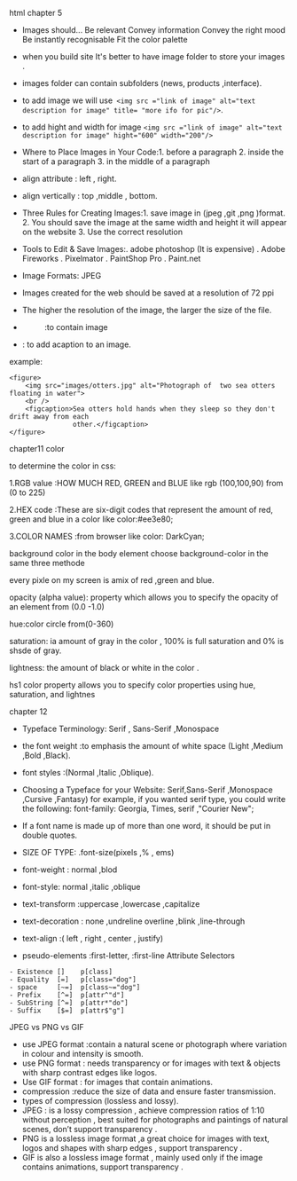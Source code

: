 
html
chapter 5
* Images should...
  Be relevant
  Convey information
  Convey the right mood 
  Be instantly recognisable 
  Fit the color palette
* when you build site It's better to have image folder to store your images .
* images folder can contain subfolders (news, products ,interface).
* to add image we will use``` <img src ="link of image" alt="text description for image" title= "more ifo for pic"/>```.
* to add hight and width for image ```<img src ="link of image" alt="text description for image" hight="600" width="200"/>```
* Where to Place Images in Your Code:1. before a paragraph
                                    2. inside the start of a paragraph
                                    3. in the middle of a paragraph
* align attribute : left , right.
* align vertically : top ,middle , bottom.
* Three Rules for Creating Images:1. save image in (jpeg ,git ,png )format.
                                  2. You should save the image at the same width and height it will appear on the website
                                  3. Use the correct resolution
* Tools to Edit & Save Images:. adobe photoshop (It is expensive)
                              . Adobe Fireworks 
                              . Pixelmator
                              . PaintShop Pro
                              . Paint.net
* Image Formats: JPEG

* Images created for the web should be saved at a resolution of 72 ppi
* The higher the resolution of the image, the larger the size of the file.
* <figure> :to contain image 
* <figcaption> : to add acaption to an image.
example:
```
<figure>
    <img src="images/otters.jpg" alt="Photograph of  two sea otters floating in water">
    <br />
    <figcaption>Sea otters hold hands when they sleep so they don't drift away from each 
                other.</figcaption>
</figure>
```
chapter11
color

to determine the color in css:

1.RGB value :HOW MUCH RED, GREEN and BLUE 
like  rgb (100,100,90)   from (0 to 225)

2.HEX code :These are six-digit codes that 
represent the amount of red, 
green and blue in a color
like  color:#ee3e80;

3.COLOR NAMES :from browser like color: DarkCyan; 


background color
in the body element choose background-color in the same three methode

every pixle on my screen is amix of red ,green and blue.




opacity (alpha value):
property which allows you to specify the opacity of an element from (0.0 -1.0)

hue:color circle from(0-360)

saturation: ia amount of gray in the color , 100%  is full saturation and 0% is shsde of gray.

lightness: the amount of black or white in the color .

hs1 color property allows you to specify color properties using hue, saturation, and 
lightnes


chapter 12
* Typeface Terminology: Serif , Sans-Serif ,Monospace
* the font weight :to emphasis the amount of white space (Light ,Medium ,Bold ,Black).
* font styles :(Normal ,Italic ,Oblique).
* Choosing a Typeface for your Website: Serif,Sans-Serif ,Monospace ,Cursive ,Fantasy)
for example, if you wanted serif type, you could write the following:
font-family: Georgia, Times, serif ,"Courier New";
* If a font name is made up of more than one word, it should be put in double quotes.

* SIZE OF TYPE: .font-size(pixels ,% , ems)
* font-weight : normal ,blod
* font-style: normal ,italic ,oblique
* text-transform :uppercase ,lowercase ,capitalize
* text-decoration : none ,undreline overline ,blink ,line-through
* text-align :( left , right , center , justify)
* pseudo-elements :first-letter, :first-line
Attribute Selectors
```
- Existence []    p[class]
- Equality  [=]   p[class="dog"]
- space     [~=]  p[class~="dog"] 
- Prefix    [^=]  p[attr^"d"]
- SubString [^=]  p[attr*"do"]
- Suffix    [$=]  p[attr$"g"]
```
JPEG vs PNG vs GIF

* use JPEG format :contain a natural scene or photograph where variation in colour and intensity is smooth.
* use PNG format : needs transparency or for images with text & objects with sharp contrast edges like logos.
* Use GIF format : for images that contain animations.
* compression :reduce the size of data and ensure faster transmission.
* types of compression (lossless and lossy).
* JPEG :  is a lossy compression , achieve compression ratios of 1:10 without perception , best suited for photographs and paintings of natural scenes, don’t support transparency .
* PNG is a lossless image format ,a great choice for images with text, logos and shapes with sharp edges ,  support transparency .
* GIF is also a lossless image format , mainly used only if the image contains animations,   support transparency .

